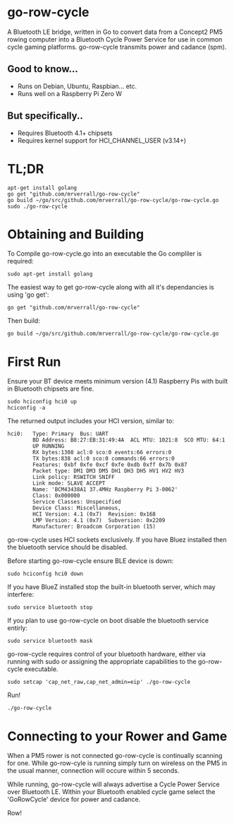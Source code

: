 # go-row-cycle
A Bluetooth LE bridge, written in Go to convert data from a Concept2 PM5 rowing computer into a Bluetooth Cycle Power Service for use in common cycle gaming platforms. go-row-cycle transmits power and cadance (spm).

## Good to know...
* Runs on Debian, Ubuntu, Raspbian... etc.
* Runs well on a Raspberry Pi Zero W

## But specifically..
* Requires Bluetooth 4.1+ chipsets
* Requires kernel support for HCI_CHANNEL_USER (v3.14+)

# TL;DR
    apt-get install golang
    go get "github.com/mrverrall/go-row-cycle"
    go build ~/go/src/github.com/mrverrall/go-row-cycle/go-row-cycle.go
    sudo ./go-row-cycle

# Obtaining and Building
To Compile go-row-cycle.go into an executable the Go compliler is required:

    sudo apt-get install golang

The easiest way to get go-row-cycle along with all it's dependancies is using 'go get':

    go get "github.com/mrverrall/go-row-cycle"

Then build:

    go build ~/go/src/github.com/mrverrall/go-row-cycle/go-row-cycle.go

# First Run
Ensure your BT device meets minimum version (4.1) Raspberry Pis with built in Bluetooth chipsets are fine.

    sudo hciconfig hci0 up
    hciconfig -a

The returned output includes your HCI version, similar to:

    hci0:   Type: Primary  Bus: UART
            BD Address: B8:27:EB:31:49:4A  ACL MTU: 1021:8  SCO MTU: 64:1
            UP RUNNING
            RX bytes:1308 acl:0 sco:0 events:66 errors:0
            TX bytes:838 acl:0 sco:0 commands:66 errors:0
            Features: 0xbf 0xfe 0xcf 0xfe 0xdb 0xff 0x7b 0x87
            Packet type: DM1 DM3 DM5 DH1 DH3 DH5 HV1 HV2 HV3
            Link policy: RSWITCH SNIFF
            Link mode: SLAVE ACCEPT
            Name: 'BCM43438A1 37.4MHz Raspberry Pi 3-0062'
            Class: 0x000000
            Service Classes: Unspecified
            Device Class: Miscellaneous,
            HCI Version: 4.1 (0x7)  Revision: 0x168
            LMP Version: 4.1 (0x7)  Subversion: 0x2209
            Manufacturer: Broadcom Corporation (15)

go-row-cycle uses HCI sockets exclusively. If you have Bluez installed then the bluetooth service should be disabled.

Before starting go-row-cycle ensure BLE device is down:

    sudo hciconfig hci0 down

If you have BlueZ installed stop the built-in bluetooth server, which may interfere:

    sudo service bluetooth stop

If you plan to use go-row-cycle on boot disable the bluetooth service entirly:

    sudo service bluetooth mask

go-row-cycle requires control of your bluetooth hardware, either via running with sudo or assigning the appropriate capabilities to the go-row-cycle executable.

    sudo setcap 'cap_net_raw,cap_net_admin=eip' ./go-row-cycle

Run!

    ./go-row-cycle

# Connecting to your Rower and Game
When a PM5 rower is not connected go-row-cycle is continually scanning for one. While go-row-cyle is running simply turn on wireless on the PM5 in the usual manner, connection will occure within 5 seconds.

While running, go-row-cycle will always advertise a Cycle Power Service over Bluetooth LE. Within your Bluetooth enabled cycle game select the 'GoRowCycle' device for power and cadance.

Row!
